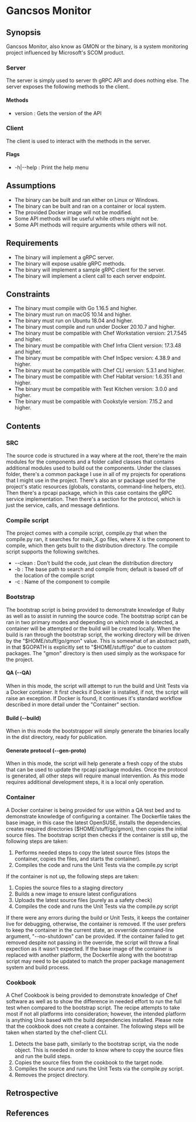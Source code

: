 # Gancsos Monitor

## Synopsis
Gancsos Monitor, also know as GMON or the binary, is a system monitoring project influenced by Microsoft's SCOM product.  

### Server
The server is simply used to server th gRPC API and does nothing else.  The server exposes the following methods to the client.

#### Methods
* version            : Gets the version of the API

### Client
The client is used to interact with the methods in the server.

#### Flags
* -h|--help          : Print the help menu

## Assumptions
* The binary can be built and ran either on Linux or Windows.
* The binary can be built and ran on a container or local system.
* The provided Docker image will not be modified.
* Some API methods will be useful while others might not be.
* Some API methods will require arguments while others will not.

## Requirements
* The binary will implement a gRPC server.
* The binary will expose usable gRPC methods.
* The binary will implement a sample gRPC client for the server.
* The binary will implement a client call to each server endpoint.

## Constraints
* The binary must compile with Go 1.16.5 and higher.
* The binary must run on macOS 10.14 and higher.
* The binary must run on Ubuntu 18.04 and higher.
* The binary must compile and run under Docker 20.10.7 and higher.
* The binary must be compatible with Chef Workstation version: 21.7.545 and higher.
* The binary must be compatible with Chef Infra Client version: 17.3.48 and higher.
* The binary must be compatible with Chef InSpec version: 4.38.9 and higher.
* The binary must be compatible with Chef CLI version: 5.3.1 and higher.
* The binary must be compatible with Chef Habitat version: 1.6.351 and higher.
* The binary must be compatible with Test Kitchen version: 3.0.0 and higher.
* The binary must be compatible with Cookstyle version: 7.15.2 and higher.

## Contents
### SRC
The source code is structured in a way where at the root, there're the main modules for the components and a folder called classes that contains additional modules used to build out the components.  Under the classes folder, there's a common package I use in all of my projects for operations that I might use in the project.  There's also an sr package used for the project's static resources (globals, constants, command-line helpers, etc).  Then there's a rpcapi package, which in this case contains the gRPC service implementation.  Then there's a section for the protocol, which is just the service, calls, and message defintions.


### Compile script
The project comes with a compile script, compile.py that when the compile.py ran, it searches for main_X.go files, where X is the component to compile, which then gets built to the distribution directory.  The compile script supports the following switches.
* --clean       : Don't build the code, just clean the distribution directory
* -b            : The base path to search and compile from; default is based off of the location of the compile script
* -c            : Name of the component to compile

### Bootstrap
The bootstrap script is being provided to demonstrate knowledge of Ruby as well as to assist in running the source code.  The bootstrap script can be ran in two primary modes and depending on which mode is detected, a container will be attempted or the build will be created locally.  When the build is ran through the bootstrap script, the working directory will be driven by the "$HOME/stuff/go/gmon" value.  This is somewhat of an abstract path, in that $GOPATH is explicitly set to "$HOME/stuff/go" due to custom packages.  The "gmon" directory is then used simply as the workspace for the project.

#### QA (--QA)
When in this mode, the script will attempt to run the build and Unit Tests via a Docker container.  It first checks if Docker is installed, if not, the script will raise an exception.  If Docker is found, it continues it's standard workflow described in more detail under the "Container" section.  

#### Build (--build)
When in this mode the bootstrapper will simply generate the binaries locally in the dist directory, ready for publication.

#### Generate protocol (--gen-proto)
When in this mode, the script will help generate a fresh copy of the stubs that can be used to update the rpcapi package modules.  Once the protocol is generated, all other steps will require manual intervention.  As this mode requires additional development steps, it is a local only operation.

### Container
A Docker container is being provided for use within a QA test bed and to demonstrate knowledge of configuring a container.  The Dockerfile takes the base image, in this case the latest OpenSUSE, installs the dependencies, creates required directories ($HOME/stuff/go/gmon), then copies the initial source files.  The bootstrap script then checks if the container is still up, the following steps are taken:
1. Performs needed steps to copy the latest source files (stops the container, copies the files, and starts the container).
2. Compiles the code and runs the Unit Tests via the compile.py script

If the container is not up, the following steps are taken:
1. Copies the source files to a staging directory
2. Builds a new image to ensure latest configurations
3. Uploads the latest source files (purely as a safety check)
4. Compiles the code and runs the Unit Tests via the compile.py script

If there were any errors during the build or Unit Tests, it keeps the container live for debugging, otherwise, the container is removed.  If the user prefers to keep the container in the current state, an ovverride command-line argument, "--no-shutdown" can be provided.  If the container failed to get removed despite not passing in the override, the script will throw a final expection as it wasn't expected.  If the base image of the container is replaced with another platform, the Dockerfile along with the bootstrap script may need to be updated to match the proper package management system and build process.

### Cookbook
A Chef Cookbook is being provided to demonstrate knowledge of Chef software as well as to show the difference in needed effort to run the full test when compared to the bootstrap script. The recipe attempts to take most if not all platforms into consideration; however, the intended platform is anything Unix based with the build dependencies installed. Please note that the cookbook does not create a container. The following steps will be taken when started by the chef-client CLI.

1. Detects the base path, similarly to the bootstrap script, via the node object. This is needed in order to know where to copy the source files and run the build steps.
2. Copies the source files from the cookbook to the target node.
3. Compiles the source and runs the Unit Tests via the compile.py script.
4. Removes the project directory.

## Retrospective

## References

